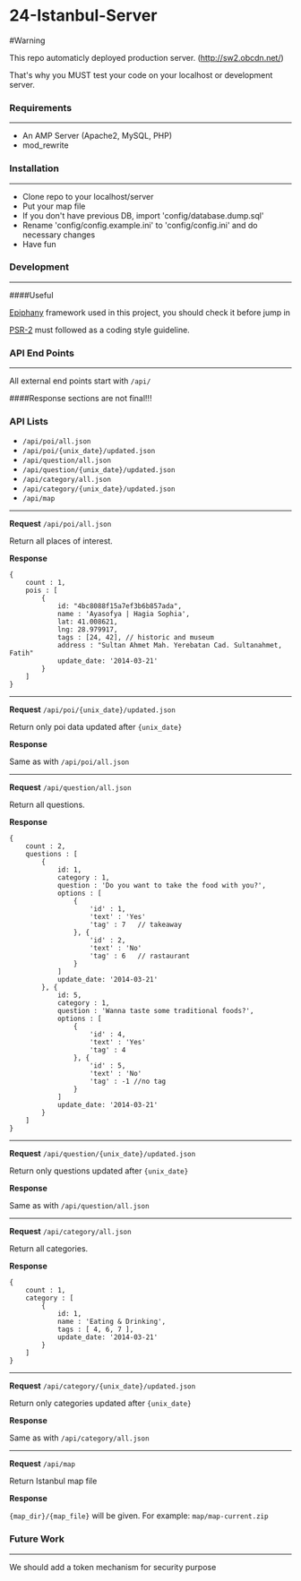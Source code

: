 24-Istanbul-Server
==================

#Warning

This repo automaticly deployed production server. (http://sw2.obcdn.net/)

That's why you MUST test your code on your localhost or development server.

### Requirements
----------------------------------------

* An AMP Server (Apache2, MySQL, PHP)
* mod_rewrite


### Installation
----------------------------------------

* Clone repo to your localhost/server
* Put your map file
* If you don't have previous DB, import 'config/database.dump.sql'
* Rename 'config/config.example.ini' to 'config/config.ini' and do necessary changes
* Have fun


### Development
----------------------------------------

####Useful

[Epiphany](https://github.com/jmathai/epiphany) framework used in this project, you should check it before jump in

[PSR-2](https://github.com/php-fig/fig-standards/blob/master/accepted/PSR-2-coding-style-guide.md) must followed as a coding style guideline.


### API End Points
----------------------------------------
All external end points start with `/api/`

####Response sections are not final!!!

### API Lists

* `/api/poi/all.json`
* `/api/poi/{unix_date}/updated.json`
* `/api/question/all.json`
* `/api/question/{unix_date}/updated.json`
* `/api/category/all.json`
* `/api/category/{unix_date}/updated.json`
* `/api/map`

-----
**Request**
`/api/poi/all.json`

Return all places of interest.

**Response**

```
{   
    count : 1,
    pois : [
        {
            id: "4bc8088f15a7ef3b6b857ada",
            name : 'Ayasofya | Hagia Sophia',
            lat: 41.008621,
            lng: 28.979917,
            tags : [24, 42], // historic and museum
            address : "Sultan Ahmet Mah. Yerebatan Cad. Sultanahmet, Fatih"
            update_date: '2014-03-21'
        }
    ]
}
```

-----
**Request**
`/api/poi/{unix_date}/updated.json`

Return only poi data updated after `{unix_date}`

**Response**

Same as with `/api/poi/all.json`

-----
**Request**
`/api/question/all.json`

Return all questions.

**Response**

```
{   
    count : 2,
    questions : [
        {
            id: 1,
            category : 1,
            question : 'Do you want to take the food with you?',
            options : [
                {
                    'id' : 1,
                    'text' : 'Yes'
                    'tag' : 7   // takeaway
                }, {
                    'id' : 2,
                    'text' : 'No'
                    'tag' : 6   // rastaurant
                }
            ]
            update_date: '2014-03-21'
        }, {
            id: 5,
            category : 1,
            question : 'Wanna taste some traditional foods?',
            options : [
                {
                    'id' : 4,
                    'text' : 'Yes'
                    'tag' : 4
                }, {
                    'id' : 5,
                    'text' : 'No'
                    'tag' : -1 //no tag
                }
            ]
            update_date: '2014-03-21'
        }
    ]
}
```

-----
**Request**
`/api/question/{unix_date}/updated.json`

Return only questions updated after `{unix_date}`

**Response**

Same as with `/api/question/all.json`

-----
**Request**
`/api/category/all.json`

Return all categories.

**Response**

```
{   
    count : 1,
    category : [
        {
            id: 1,
            name : 'Eating & Drinking',
            tags : [ 4, 6, 7 ],
            update_date: '2014-03-21'
        }
    ]
}
```

-----
**Request**
`/api/category/{unix_date}/updated.json`

Return only categories updated after `{unix_date}`

**Response**

Same as with `/api/category/all.json`

-----
**Request**
`/api/map`

Return Istanbul map file

**Response**

`{map_dir}/{map_file}` will be given. For example: `map/map-current.zip`


### Future Work
----------------------------------------
We should add a token mechanism for security purpose

